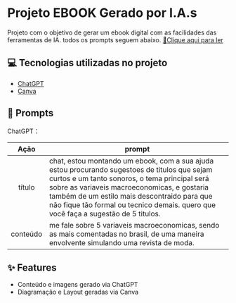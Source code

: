 # Projeto EBOOK Gerado por I.A.s

Projeto com o objetivo de gerar um ebook digital com as facilidades das ferramentas de IA. todos os prompts seguem abaixo.
<a href="https://github.com/DayanneSousa/projeto---cria-o-de-Ebook-usando-IA/blob/main/Projeto-%20cria%C3%A7%C3%A3o%20de%20ebook%20usando%20ia%20%5BTamanho%20original%5D.pdf" title="View PDF now"> 📕Clique aqui para ler</a>

## 💻 Tecnologias utilizadas no projeto

- [ChatGPT](https://chat.openai.com/) 
- [Canva](https://www.canva.com/)

## 🧠 Prompts


ChatGPT：

|   Ação   | prompt              
| :------: | ----------------------------------------------------------------------------------------------------------------------------------------------------------------------------------------------------------------- |
|  título  | chat, estou montando um ebook, com a sua ajuda estou procurando sugestoes de titulos que sejam curtos e um tanto sonoros, o tema principal será sobre as variaveis macroeconomicas, e gostaria também de um estilo mais descontraido para que não fique tão formal ou tecnico demais. quero que você faça a sugestão de 5 titulos.                                                                                                                |
| conteúdo | me fale sobre 5 variaveis macroeconomicas, sendo as mais comentadas no brasil, de uma maneira envolvente simulando uma revista de moda.                                                                           |                                    
## ✨ Features

- Conteúdo e imagens gerado via ChatGPT
- Diagramação e Layout geradas via Canva
